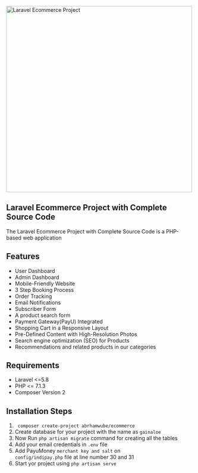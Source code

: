 <p align="left"><img src="https://rahulvijayam.com/wp-content/uploads/2021/11/1-2-1024x576.jpg" alt="Laravel Ecommerce Project " width="500"></p>

 

## Laravel Ecommerce Project with Complete Source Code

The Laravel Ecommerce Project with Complete Source Code is a PHP-based web application
## Features
- User Dashboard
- Admin Dashboard
- Mobile-Friendly Website
- 3 Step Booking Process
- Order Tracking
- Email Notifications
- Subscriber Form
- A product search form
- Payment Gateway(PayU) Integrated
- Shopping Cart in a Responsive Layout
- Pre-Defined Content with High-Resolution Photos
- Search engine optimization (SEO) for Products
- Recommendations and related products in our categories

## Requirements 
-   Laravel <=5.8
-   PHP <= 7.1.3
-   Composer Version 2 
## Installation Steps 

1.  <code> composer create-project abrhamwube/ecommerce </code>
2. Create database for  your project with the name as <code>gainaloe</code>
3. Now Run <code>php artisan migrate</code> command for creating all the tables 
4. Add your email credentials in <code>.env</code> file
5. Add PayuMoney <code>merchant key and salt</code> on <code> config/indipay.php</code> file at line number 30 and 31
6. Start yor project using <code>php artisan serve</code>



